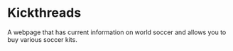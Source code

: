 # Kickthreads
A webpage that has current information on world soccer and allows you to buy various soccer kits.
